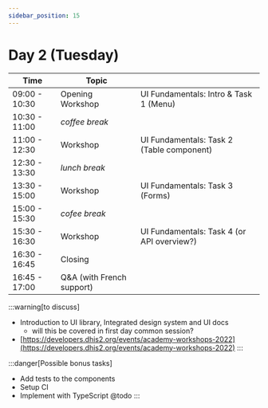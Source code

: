 ```yaml
---
sidebar_position: 15
---
```


# Day 2 (Tuesday)
| Time | Topic | |
| --- | --- | --- |
| 09:00 - 10:30 | Opening Workshop | UI Fundamentals: Intro & Task 1 (Menu) |
| 10:30 - 11:00 | _coffee break_ | |
| 11:00 - 12:30 | Workshop | UI Fundamentals: Task 2 (Table component) |
| 12:30 - 13:30 | _lunch break_ | |
| 13:30 - 15:00 | Workshop | UI Fundamentals: Task 3 (Forms) |
| 15:00 - 15:30 | _cofee break_ | |
| 15:30 - 16:30 | Workshop | UI Fundamentals: Task 4 (or API overview?) |
| 16:30 - 16:45 | Closing | |
| 16:45 - 17:00 | Q&A (with French support) | |

:::warning[to discuss]
- Introduction to UI library, Integrated design system and UI docs
    - will this be covered in first day common session?
- [https://developers.dhis2.org/events/academy-workshops-2022](https://developers.dhis2.org/events/academy-workshops-2022)
:::

:::danger[Possible bonus tasks]
- Add tests to the components
- Setup CI
- Implement with TypeScript
@todo
:::
